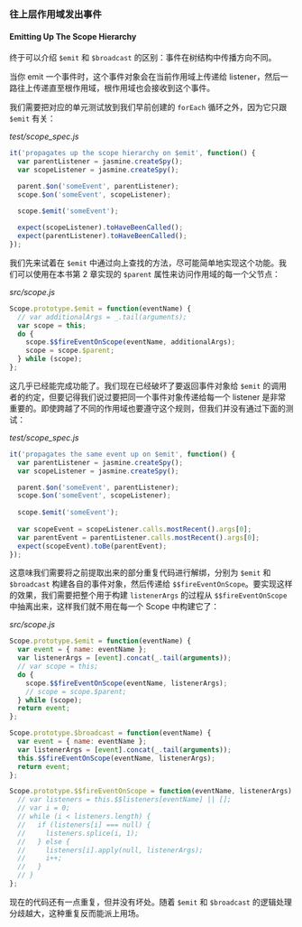### 往上层作用域发出事件
#### Emitting Up The Scope Hierarchy

终于可以介绍 `$emit` 和 `$broadcast` 的区别：事件在树结构中传播方向不同。

当你 emit 一个事件时，这个事件对象会在当前作用域上传递给 listener，然后一路往上传递直至根作用域，根作用域也会接收到这个事件。

我们需要把对应的单元测试放到我们早前创建的 `forEach` 循环之外，因为它只跟 `$emit` 有关：

_test/scope_spec.js_

```js
it('propagates up the scope hierarchy on $emit', function() {
  var parentListener = jasmine.createSpy();
  var scopeListener = jasmine.createSpy();

  parent.$on('someEvent', parentListener);
  scope.$on('someEvent', scopeListener);

  scope.$emit('someEvent');
  
  expect(scopeListener).toHaveBeenCalled();
  expect(parentListener).toHaveBeenCalled();
});
```

我们先来试着在 `$emit` 中通过向上查找的方法，尽可能简单地实现这个功能。我们可以使用在本书第 2 章实现的 `$parent` 属性来访问作用域的每一个父节点：

_src/scope.js_

```js
Scope.prototype.$emit = function(eventName) {
  // var additionalArgs = _.tail(arguments);
  var scope = this;
  do {
    scope.$$fireEventOnScope(eventName, additionalArgs);
    scope = scope.$parent;
  } while (scope);
};
```

这几乎已经能完成功能了。我们现在已经破坏了要返回事件对象给 `$emit` 的调用者的约定，但要记得我们说过要把同一个事件对象传递给每一个 listener 是非常重要的。即使跨越了不同的作用域也要遵守这个规则，但我们并没有通过下面的测试：

_test/scope_spec.js_

```js
it('propagates the same event up on $emit', function() {
  var parentListener = jasmine.createSpy();
  var scopeListener = jasmine.createSpy();

  parent.$on('someEvent', parentListener);
  scope.$on('someEvent', scopeListener);
  
  scope.$emit('someEvent');
  
  var scopeEvent = scopeListener.calls.mostRecent().args[0];
  var parentEvent = parentListener.calls.mostRecent().args[0];
  expect(scopeEvent).toBe(parentEvent);
});
```

这意味我们需要将之前提取出来的部分重复代码进行解绑，分别为 `$emit` 和 `$broadcast` 构建各自的事件对象，然后传递给 `$$fireEventOnScope`。要实现这样的效果，我们需要把整个用于构建 `listenerArgs` 的过程从 `$$fireEventOnScope` 中抽离出来，这样我们就不用在每一个 Scope 中构建它了：

_src/scope.js_

```js
Scope.prototype.$emit = function(eventName) {
  var event = { name: eventName };
  var listenerArgs = [event].concat(_.tail(arguments));
  // var scope = this;
  do {
    scope.$$fireEventOnScope(eventName, listenerArgs);
    // scope = scope.$parent;
  } while (scope);
  return event;
};

Scope.prototype.$broadcast = function(eventName) {
  var event = { name: eventName };
  var listenerArgs = [event].concat(_.tail(arguments));
  this.$$fireEventOnScope(eventName, listenerArgs);
  return event;
};

Scope.prototype.$$fireEventOnScope = function(eventName, listenerArgs) {
  // var listeners = this.$$listeners[eventName] || [];
  // var i = 0;
  // while (i < listeners.length) {
  //   if (listeners[i] === null) {
  //     listeners.splice(i, 1);
  //   } else {
  //     listeners[i].apply(null, listenerArgs);
  //     i++;
  //   }
  // }
};
``` 

现在的代码还有一点重复，但并没有坏处。随着 `$emit` 和 `$broadcast` 的逻辑处理分歧越大，这种重复反而能派上用场。